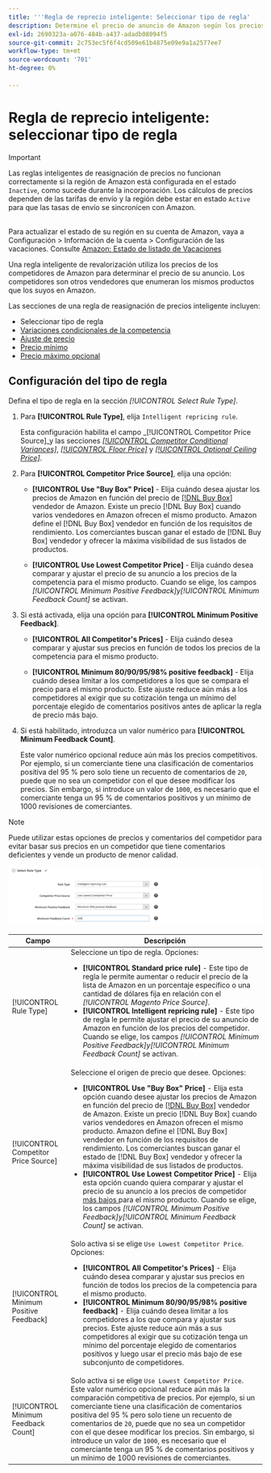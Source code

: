 ```yaml
---
title: '''Regla de reprecio inteligente: Seleccionar tipo de regla'
description: Determine el precio de anuncio de Amazon según los precios de la competencia creando una regla de reprecio inteligente.
exl-id: 2690323a-a076-484b-a437-adadb08094f5
source-git-commit: 2c753ec5f6f4cd509e61b4875e09e9a1a2577ee7
workflow-type: tm+mt
source-wordcount: '701'
ht-degree: 0%

---
```


# Regla de reprecio inteligente: seleccionar tipo de regla

>[!IMPORTANT]
>
>Las reglas inteligentes de reasignación de precios no funcionan correctamente si la región de Amazon está configurada en el estado `Inactive`, como sucede durante la incorporación. Los cálculos de precios dependen de las tarifas de envío y la región debe estar en estado `Active` para que las tasas de envío se sincronicen con Amazon.<br><br>
>
>Para actualizar el estado de su región en su cuenta de Amazon, vaya a Configuración > Información de la cuenta > Configuración de las vacaciones. Consulte [Amazon: Estado de listado de Vacaciones](https://sellercentral.amazon.com/gp/help/help.html?itemID=200135620/&quot;target=&quot;_blank)

Una regla inteligente de revalorización utiliza los precios de los competidores de Amazon para determinar el precio de su anuncio. Los competidores son otros vendedores que enumeran los mismos productos que los suyos en Amazon.

Las secciones de una regla de reasignación de precios inteligente incluyen:

- Seleccionar tipo de regla
- [Variaciones condicionales de la competencia](./competitor-conditional-variances.md)
- [Ajuste de precio](./price-adjustment.md)
- [Precio mínimo](./floor-price.md)
- [Precio máximo opcional](./optional-ceiling-price.md)

## Configuración del tipo de regla

Defina el tipo de regla en la sección _[!UICONTROL Select Rule Type]_.

1. Para **[!UICONTROL Rule Type]**, elija `Intelligent repricing rule`.

   Esta configuración habilita el campo _[!UICONTROL Competitor Price Source]_y las secciones [_[!UICONTROL Competitor Conditional Variances]_](./competitor-conditional-variances.md), [_[!UICONTROL Floor Price]_](./floor-price.md) y [_[!UICONTROL Optional Ceiling Price]_](./optional-ceiling-price.md).

1. Para **[!UICONTROL Competitor Price Source]**, elija una opción:

   - **[!UICONTROL Use "Buy Box" Price]** - Elija cuándo desea ajustar los precios de Amazon en función del precio de  [[!DNL Buy Box]](./buy-box-competitor-pricing.md) vendedor de Amazon. Existe un precio [!DNL Buy Box] cuando varios vendedores en Amazon ofrecen el mismo producto. Amazon define el [!DNL Buy Box] vendedor en función de los requisitos de rendimiento. Los comerciantes buscan ganar el estado de [!DNL Buy Box] vendedor y ofrecer la máxima visibilidad de sus listados de productos.

   - **[!UICONTROL Use Lowest Competitor Price]** - Elija cuándo desea comparar y ajustar el precio de su anuncio a los precios de la competencia para el mismo producto. Cuando se elige, los campos _[!UICONTROL Minimum Positive Feedback]_y_[!UICONTROL Minimum Feedback Count]_ se activan.

1. Si está activada, elija una opción para **[!UICONTROL Minimum Positive Feedback]**.

   - **[!UICONTROL All Competitor's Prices]** - Elija cuándo desea comparar y ajustar sus precios en función de todos los precios de la competencia para el mismo producto.

   - **[!UICONTROL Minimum 80/90/95/98% positive feedback]** - Elija cuándo desea limitar a los competidores a los que se compara el precio para el mismo producto. Este ajuste reduce aún más a los competidores al exigir que su cotización tenga un mínimo del porcentaje elegido de comentarios positivos antes de aplicar la regla de precio más bajo.

1. Si está habilitado, introduzca un valor numérico para **[!UICONTROL Minimum Feedback Count]**.

   Este valor numérico opcional reduce aún más los precios competitivos. Por ejemplo, si un comerciante tiene una clasificación de comentarios positiva del 95 % pero solo tiene un recuento de comentarios de `20`, puede que no sea un competidor con el que desee modificar los precios. Sin embargo, si introduce un valor de `1000`, es necesario que el comerciante tenga un 95 % de comentarios positivos y un mínimo de 1000 revisiones de comerciantes.

>[!NOTE]
>
>Puede utilizar estas opciones de precios y comentarios del competidor para evitar basar sus precios en un competidor que tiene comentarios deficientes y vende un producto de menor calidad.

![Regla de revalorización inteligente: seleccione el tipo de regla](assets/ob-intelligent-price-rule-type.png)

| Campo | Descripción |
|--- |--- |
| [!UICONTROL Rule Type] | Seleccione un tipo de regla. Opciones:<ul><li>**[!UICONTROL Standard price rule]** - Este tipo de regla le permite aumentar o reducir el precio de la lista de Amazon en un porcentaje específico o una cantidad de dólares fija en relación con el  _[!UICONTROL Magento Price Source]_. </li><li>**[!UICONTROL Intelligent repricing rule]** - Este tipo de regla le permite ajustar el precio de su anuncio de Amazon en función de los precios del competidor. Cuando se elige, los campos _[!UICONTROL Minimum Positive Feedback]_y_[!UICONTROL Minimum Feedback Count]_ se activan.</li></ul> |
| [!UICONTROL Competitor Price Source] | Seleccione el origen de precio que desee. Opciones:<ul><li>**[!UICONTROL Use "Buy Box" Price]** - Elija esta opción cuando desee ajustar los precios de Amazon en función del precio de  [[!DNL Buy Box]](./buy-box-competitor-pricing.md) vendedor de Amazon. Existe un precio [!DNL Buy Box] cuando varios vendedores en Amazon ofrecen el mismo producto. Amazon define el [!DNL Buy Box] vendedor en función de los requisitos de rendimiento. Los comerciantes buscan ganar el estado de [!DNL Buy Box] vendedor y ofrecer la máxima visibilidad de sus listados de productos.</li><li>**[!UICONTROL Use Lowest Competitor Price]** - Elija esta opción cuando quiera comparar y ajustar el precio de su anuncio a los precios de competidor  [más bajos ](./lowest-competitor-pricing.md) para el mismo producto. Cuando se elige, los campos _[!UICONTROL Minimum Positive Feedback]_y_[!UICONTROL Minimum Feedback Count]_ se activan.</li></ul> |
| [!UICONTROL Minimum Positive Feedback] | Solo activa si se elige `Use Lowest Competitor Price`. Opciones:<ul><li>**[!UICONTROL All Competitor's Prices]** - Elija cuándo desea comparar y ajustar sus precios en función de todos los precios de la competencia para el mismo producto.</li><li>**[!UICONTROL Minimum 80/90/95/98% positive feedback]** - Elija cuándo desea limitar a los competidores a los que compara y ajustar sus precios. Este ajuste reduce aún más a sus competidores al exigir que su cotización tenga un mínimo del porcentaje elegido de comentarios positivos y luego usar el precio más bajo de ese subconjunto de competidores.</li></ul> |
| [!UICONTROL Minimum Feedback Count] | Solo activa si se elige `Use Lowest Competitor Price`. Este valor numérico opcional reduce aún más la comparación competitiva de precios. Por ejemplo, si un comerciante tiene una clasificación de comentarios positiva del 95 % pero solo tiene un recuento de comentarios de `20`, puede que no sea un competidor con el que desee modificar los precios. Sin embargo, si introduce un valor de `1000`, es necesario que el comerciante tenga un 95 % de comentarios positivos y un mínimo de 1000 revisiones de comerciantes. |
